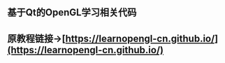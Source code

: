 ## 基于Qt的OpenGL学习相关代码
## 原教程链接->[https://learnopengl-cn.github.io/](https://learnopengl-cn.github.io/)